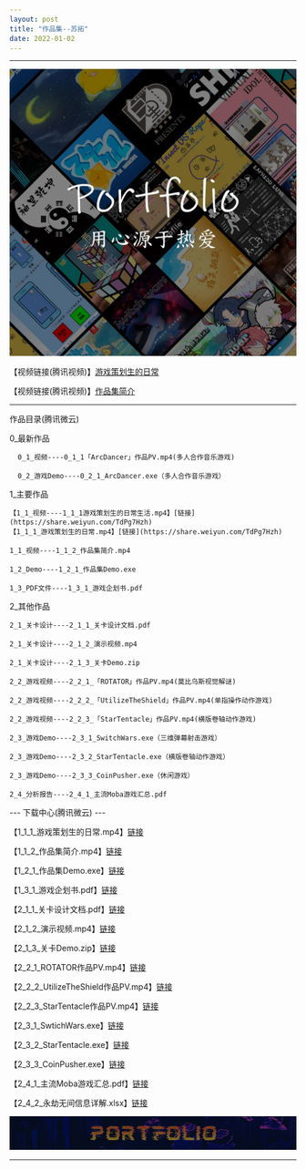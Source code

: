 ```yaml
---
layout: post
title: "作品集--苏拓"
date: 2022-01-02
---
```

********************************************************
![Image text](https://github.com/SotakuStudio/SotakuStudio.github.io/blob/main/Image/test1600.jpg?raw=true)

【视频链接(腾讯视频)】[游戏策划生的日常](https://v.qq.com/x/page/d32595zt270.html)

【视频链接(腾讯视频)】[作品集简介](https://v.qq.com/x/page/q3259rkwamv.html)

************************************************************************************************


作品目录(腾讯微云)

  0_最新作品  
  
      0_1_视频----0_1_1「ArcDancer」作品PV.mp4(多人合作音乐游戏)
      
      0_2_游戏Demo----0_2_1_ArcDancer.exe（多人合作音乐游戏）
      
  1_主要作品
  
    【1_1_视频----1_1_1游戏策划生的日常生活.mp4】[链接](https://share.weiyun.com/TdPg7Hzh)
    【1_1_1_游戏策划生的日常.mp4】[链接](https://share.weiyun.com/TdPg7Hzh)
    
    1_1_视频----1_1_2_作品集简介.mp4
    
    1_2_Demo----1_2_1_作品集Demo.exe
    
    1_3_PDF文件----1_3_1_游戏企划书.pdf
    
  2_其他作品
  
    2_1_关卡设计----2_1_1_关卡设计文档.pdf
    
    2_1_关卡设计----2_1_2_演示视频.mp4
    
    2_1_关卡设计----2_1_3_关卡Demo.zip
  
    2_2_游戏视频----2_2_1_「ROTATOR」作品PV.mp4(莫比乌斯视觉解谜)
    
    2_2_游戏视频----2_2_2_「UtilizeTheShield」作品PV.mp4(单指操作动作游戏)
    
    2_2_游戏视频----2_2_3_「StarTentacle」作品PV.mp4(横版卷轴动作游戏)
    
    2_3_游戏Demo----2_3_1_SwitchWars.exe（三维弹幕射击游戏）
    
    2_3_游戏Demo----2_3_2_StarTentacle.exe（横版卷轴动作游戏）
    
    2_3_游戏Demo----2_3_3_CoinPusher.exe（休闲游戏）
    
    2_4_分析报告----2_4_1_主流Moba游戏汇总.pdf
      
      
--- 下载中心(腾讯微云) ---

【1_1_1_游戏策划生的日常.mp4】[链接](https://share.weiyun.com/TdPg7Hzh)

【1_1_2_作品集简介.mp4】[链接](https://share.weiyun.com/BEEyAb6l)

【1_2_1_作品集Demo.exe】[链接](https://share.weiyun.com/JaNNZWMq)

【1_3_1_游戏企划书.pdf】[链接](https://share.weiyun.com/OZ1NzCSz)

【2_1_1_关卡设计文档.pdf】[链接](https://share.weiyun.com/AzYYbFjt)

【2_1_2_演示视频.mp4】[链接](https://share.weiyun.com/AwzamMf8)

【2_1_3_关卡Demo.zip】[链接](https://share.weiyun.com/CNR5GYxp)

【2_2_1_ROTATOR作品PV.mp4】[链接](https://share.weiyun.com/EoD1AOCJ)

【2_2_2_UtilizeTheShield作品PV.mp4】[链接](https://share.weiyun.com/WlMO4mPS)

【2_2_3_StarTentacle作品PV.mp4】[链接](https://share.weiyun.com/LqrLb5PU)

【2_3_1_SwtichWars.exe】[链接](https://share.weiyun.com/uFXg7K9Q)

【2_3_2_StarTentacle.exe】[链接](https://share.weiyun.com/CYZcDa00)

【2_3_3_CoinPusher.exe】[链接](https://share.weiyun.com/VjVDWF3E)

【2_4_1_主流Moba游戏汇总.pdf】[链接](https://share.weiyun.com/a1wqLRLH)

【2_4_2_永劫无间信息详解.xlsx】[链接](https://share.weiyun.com/4A5v5enK)


![Image text](https://github.com/SotakuStudio/SotakuStudio.github.io/blob/main/Image/End_1.1.png?raw=true) 

********************************************************
